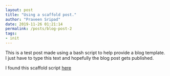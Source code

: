 ```yaml
---
layout: post
title: "Using a scaffold post."
author: "Praveen Sripad"
date: 2019-11-26 01:21:14
permalink: /posts/blog-post-2
tags:
- init
---
```


This is a test post made using a bash script to help provide a blog template. I just have to type this text and hopefully the blog post gets published.

I found this scaffold script [here](https://www.marcusoft.net/2014/12/my-post-scaffolder-for-jekyll.html)
